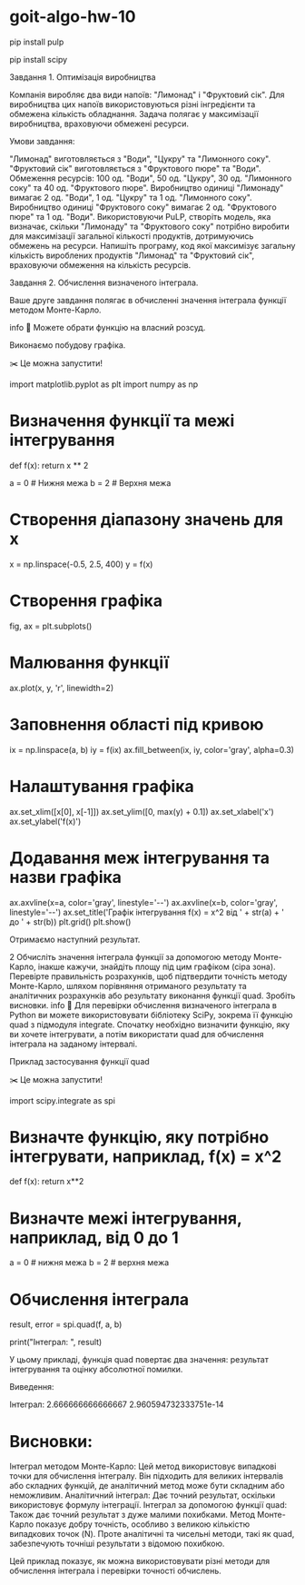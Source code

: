 # goit-algo-hw-10

pip install pulp

pip install scipy

 
Завдання 1. Оптимізація виробництва

Компанія виробляє два види напоїв: "Лимонад" і "Фруктовий сік". Для виробництва цих напоїв використовуються різні інгредієнти та обмежена кількість обладнання. Задача полягає у максимізації виробництва, враховуючи обмежені ресурси.

Умови завдання:

"Лимонад" виготовляється з "Води", "Цукру" та "Лимонного соку".
"Фруктовий сік" виготовляється з "Фруктового пюре" та "Води".
Обмеження ресурсів: 100 од. "Води", 50 од. "Цукру", 30 од. "Лимонного соку" та 40 од. "Фруктового пюре".
Виробництво одиниці "Лимонаду" вимагає 2 од. "Води", 1 од. "Цукру" та 1 од. "Лимонного соку".
Виробництво одиниці "Фруктового соку" вимагає 2 од. "Фруктового пюре" та 1 од. "Води".
Використовуючи PuLP, створіть модель, яка визначає, скільки "Лимонаду" та "Фруктового соку" потрібно виробити для максимізації загальної кількості продуктів, дотримуючись обмежень на ресурси. Напишіть програму, код якої максимізує загальну кількість вироблених продуктів "Лимонад" та "Фруктовий сік", враховуючи обмеження на кількість ресурсів.

Завдання 2. Обчислення визначеного інтеграла.

Ваше друге завдання полягає в обчисленні значення інтеграла функції методом Монте-Карло.

info
📖 Можете обрати функцію на власний розсуд.

Виконаємо побудову графіка.

✂️ Це можна запустити!

import matplotlib.pyplot as plt
import numpy as np

# Визначення функції та межі інтегрування
def f(x):
    return x ** 2

a = 0  # Нижня межа
b = 2  # Верхня межа

# Створення діапазону значень для x
x = np.linspace(-0.5, 2.5, 400)
y = f(x)

# Створення графіка
fig, ax = plt.subplots()

# Малювання функції
ax.plot(x, y, 'r', linewidth=2)

# Заповнення області під кривою
ix = np.linspace(a, b)
iy = f(ix)
ax.fill_between(ix, iy, color='gray', alpha=0.3)

# Налаштування графіка
ax.set_xlim([x[0], x[-1]])
ax.set_ylim([0, max(y) + 0.1])
ax.set_xlabel('x')
ax.set_ylabel('f(x)')

# Додавання меж інтегрування та назви графіка
ax.axvline(x=a, color='gray', linestyle='--')
ax.axvline(x=b, color='gray', linestyle='--')
ax.set_title('Графік інтегрування f(x) = x^2 від ' + str(a) + ' до ' + str(b))
plt.grid()
plt.show()

Отримаємо наступний результат.

2
Обчисліть значення інтеграла функції за допомогою методу Монте-Карло, інакше кажучи, знайдіть площу під цим графіком (сіра зона).
Перевірте правильність розрахунків, щоб підтвердити точність методу Монте-Карло, шляхом порівняння отриманого результату та аналітичних розрахунків або результату виконання функції quad. Зробіть висновки.
info
📖 Для перевірки обчислення визначеного інтеграла в Python ви можете використовувати бібліотеку SciPy, зокрема її функцію quad з підмодуля integrate. Спочатку необхідно визначити функцію, яку ви хочете інтегрувати, а потім використати quad для обчислення інтеграла на заданому інтервалі.

Приклад застосування функції quad

✂️ Це можна запустити!

import scipy.integrate as spi

# Визначте функцію, яку потрібно інтегрувати, наприклад, f(x) = x^2
def f(x):
    return x**2

# Визначте межі інтегрування, наприклад, від 0 до 1
a = 0  # нижня межа
b = 2  # верхня межа

# Обчислення інтеграла
result, error = spi.quad(f, a, b)

print("Інтеграл: ", result)

У цьому прикладі, функція quad повертає два значення: результат інтегрування та оцінку абсолютної помилки.

Виведення:

Інтеграл:  2.666666666666667 2.960594732333751e-14

# Висновки:
Інтеграл методом Монте-Карло: Цей метод використовує випадкові точки для обчислення інтегралу. Він підходить для великих інтервалів або складних функцій, де аналітичний метод може бути складним або неможливим.
Аналітичний інтеграл: Дає точний результат, оскільки використовує формулу інтеграції.
Інтеграл за допомогою функції quad: Також дає точний результат з дуже малими похибками.
Метод Монте-Карло показує добру точність, особливо з великою кількістю випадкових точок (N). Проте аналітичні та чисельні методи, такі як quad, забезпечують точніші результати з відомою похибкою.

Цей приклад показує, як можна використовувати різні методи для обчислення інтеграла і перевірки точності обчислень.